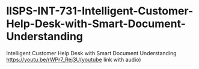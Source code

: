 # llSPS-INT-731-Intelligent-Customer-Help-Desk-with-Smart-Document-Understanding
Intelligent Customer Help Desk with Smart Document Understanding
https://youtu.be/rWPr7_Rej3U(youtube link with audio)
